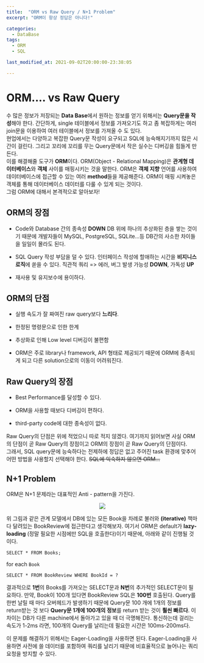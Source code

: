 ```yaml
---
title:  "ORM vs Raw Query / N+1 Problem"
excerpt: "ORM이 항상 정답은 아니다!"

categories:
  - DataBase
tags:
  - ORM
  - SQL

last_modified_at: 2021-09-02T20:00:00-23:38:05

---
```

# ORM.... vs Raw Query

수 많은 정보가 저장되는 **Data Base**에서 원하는 정보를 얻기 위해서는 **Query문을 작성**해야 한다. 간단하게, single 테이블에서 정보를 가져오기도 하고 좀 복잡하게는 여러 join문을 이용하여 여러 테이블에서 정보를 가져올 수 도 있다.  
현업에서는 다양하고 복잡한 Query문 작성이 요구되고 SQL에 능숙해지기까지 많은 시간이 걸린다. 그리고 꼬리에 꼬리를 무는 Query문에서 작은 실수는 디버깅을 힘들게 만든다.  
이를 해결해줄 도구가 **ORM**이다. ORM(Object - Relational Mapping)은 **관계형 데이터베이스**와 **객체** 사이를 매핑시키는 것을 말한다. ORM은 **객체 지향** 언어를 사용하여 데이터베이스에 접근할 수 있는 여러 **method**들을 제공해준다. ORM이 매핑 시켜놓은 객체를 통해 데이터베이스 데이터를 다룰 수 있게 되는 것이다.    
그럼 ORM에 대해서 본격적으로 알아보자!

## ORM의 장점
- Code와 Database 간의 종속성 **DOWN**
DB 위에 하나의 추상화된 층을 쌓는 것이기 때문에 개발자들이 MySQL, PostgreSQL, SQLite...등 DB간의 사소한 차이들을 일일이 몰라도 된다.

- SQL Query 작성 부담을 덜 수 있다. 
인터페이스 작성에 할애하는 시간을 **비지니스 로직**에 쏟을 수 있다.
직관적 쿼리 => 에러, 버그 발생 가능성 **DOWN**, 가독성 **UP** 
-   재사용 및 유지보수에 용이하다.

## ORM의 단점

- 실행 속도가 잘 짜여진 raw query보다 **느리다**.  

- 한정된 명령문으로 인한 한계
- 추상화로 인해 Low level 디버깅이 불편함

- ORM은 주로 library나 framework, API 형태로 제공되기 때문에 ORM에 종속되게 되고 다른 solution으로의 이동이 어려워진다.  

## Raw Query의 장점
 - Best Performance를 달성할 수 있다.
 
 - ORM을 사용할 때보다 디버깅이 편하다.
 
 - third-party code에 대한 종속성이 없다.

Raw Query의 단점은 위에 적었으니 따로 적지 않겠다. 여기까지 읽어보면 사실 ORM의 단점이 곧 Raw Query의 장점이고 ORM의 장점이 곧 Raw Query의 단점이다.  
그래서, SQL query문에 능숙하다는 전제하에 정답은 없고 주어진 task 환경에 맞추어 어떤 방법을 사용할지 선택해야  한다. ~~SQL에 익숙하지 않으면 ORM...~~

## N+1 Problem
ORM은 N+1 문제라는 대표적인 Anti - pattern을 가진다.
<p align="center">
	<img src="https://user-images.githubusercontent.com/32082727/131852937-c5a24040-d9bb-4968-9cd3-5744cbd81893.png">
</p>

위 그림과 같은 관계 모델에서 DB에 있는 모든 Book을 차례로 불러와 **(iterative)** 책마다 달려있는 BookReview에 접근한다고 생각해보자. 
여기서 ORM은 default가 **lazy-loading** (정말 필요한 시점에만 SQL을 호출한다)이기 때문에, 아래와 같이 진행될 것 이다.

```
SELECT * FROM Books;
```
for each ```Book```
```
SELECT * FROM BookReview WHERE BookId = ?
```  
결과적으로 **1번**의 Books를 가져오는 SELECT문과 **N번**의 추가적인 SELECT문이 필요하다. 만약, Book이 100개 있다면 BookReview SQL은 **100번** 호출된다. 
Query를 한번 날릴 때 마다 오버헤드가 발생하기 때문에 Query문 100 개에 1개의 정보를 return받는 것 보다 **Query문 1개에 100개의 정보**를 return 받는 것이 **훨씬 빠르다**. 이 차이는 DB가 다른 machine에서 돌아가고 있을 때 더 극명해진다. 통신하는데 걸리는 속도가 1-2ms 라면, 100개의 Query를 날리는데 필요한 시간은 100ms-200ms다.

이 문제를 해결하기 위해서는 Eager-Loading을 사용하면 된다.  Eager-Loading을 사용하면 사전에 쓸 데이터를 포함하여 쿼리를 날리기 때문에 비효율적으로 늘어나는 쿼리 요청을 방지할 수 있다.
